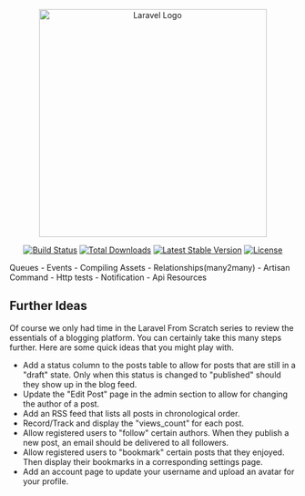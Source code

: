 <p align="center"><a href="https://laravel.com" target="_blank"><img src="https://raw.githubusercontent.com/laravel/art/master/logo-lockup/5%20SVG/2%20CMYK/1%20Full%20Color/laravel-logolockup-cmyk-red.svg" width="400" alt="Laravel Logo"></a></p>

<p align="center">
<a href="https://github.com/laravel/framework/actions"><img src="https://github.com/laravel/framework/workflows/tests/badge.svg" alt="Build Status"></a>
<a href="https://packagist.org/packages/laravel/framework"><img src="https://img.shields.io/packagist/dt/laravel/framework" alt="Total Downloads"></a>
<a href="https://packagist.org/packages/laravel/framework"><img src="https://img.shields.io/packagist/v/laravel/framework" alt="Latest Stable Version"></a>
<a href="https://packagist.org/packages/laravel/framework"><img src="https://img.shields.io/packagist/l/laravel/framework" alt="License"></a>
</p>



Queues - Events - Compiling Assets - Relationships(many2many) - Artisan Command - Http tests - Notification - Api Resources


## Further Ideas
Of course we only had time in the Laravel From Scratch series to review the essentials of a blogging platform. You can certainly take this many steps further. Here are some quick ideas that you might play with.

- Add a status column to the posts table to allow for posts that are still in a "draft" state. Only when this status is changed to "published" should they show up in the blog feed.
- Update the "Edit Post" page in the admin section to allow for changing the author of a post.
- Add an RSS feed that lists all posts in chronological order.
- Record/Track and display the "views_count" for each post.
- Allow registered users to "follow" certain authors. When they publish a new post, an email should be delivered to all followers.
- Allow registered users to "bookmark" certain posts that they enjoyed. Then display their bookmarks in a corresponding settings page.
- Add an account page to update your username and upload an avatar for your profile.
